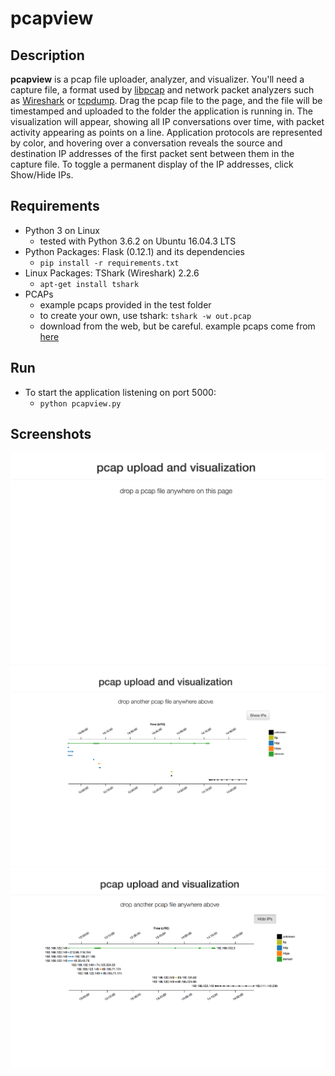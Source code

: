 # pcapview

## Description

**pcapview** is a pcap file uploader, analyzer, and visualizer. You'll need a capture file, a format used by [libpcap](http://www.tcpdump.org/) and network packet analyzers such as [Wireshark](https://www.wireshark.org/) or [tcpdump](http://www.tcpdump.org/). Drag the pcap file to the page, and the file will be timestamped and uploaded to the folder the application is running in. The visualization will appear, showing all IP conversations over time, with packet activity appearing as points on a line. Application protocols are represented by color, and hovering over a conversation reveals the source and destination IP addresses of the first packet sent between them in the capture file. To toggle a permanent display of the IP addresses, click Show/Hide IPs.

## Requirements

* Python 3 on Linux
  * tested with Python 3.6.2 on Ubuntu 16.04.3 LTS
* Python Packages: Flask (0.12.1) and its dependencies
  * `pip install -r requirements.txt`
* Linux Packages: TShark (Wireshark) 2.2.6
  * `apt-get install tshark`
* PCAPs
  * example pcaps provided in the test folder
  * to create your own, use tshark: `tshark -w out.pcap`
  * download from the web, but be careful. example pcaps come from [here](http://www.malware-traffic-analysis.net/)

## Run

* To start the application listening on port 5000:
  * `python pcapview.py`

## Screenshots

![screenshot](doc/pcapview1.png?raw=true 'Screenshot 1')
![screenshot](doc/pcapview2.png?raw=true 'Screenshot 2')
![screenshot](doc/pcapview3.png?raw=true 'Screenshot 3')

